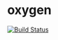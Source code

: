 # oxygen
[![Build Status](https://travis-ci.org/Alameen688/oxygen.svg?branch=setup-ci)](https://travis-ci.org/Alameen688/oxygen)